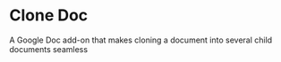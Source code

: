 # Clone Doc

A Google Doc add-on that makes cloning a document into several child documents seamless